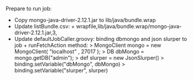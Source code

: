 Prepare to run job:
 - Copy mongo-java-driver-2.12.1.jar to lib/java/bundle.wrap
 - Update listBundle.csv:
		+ wrapfile,lib/java/bundle.wrap/mongo-java-driver-2.12.1.jar,3,
 - Update defaultJobCaller.groovy: binding dbmongo and json slurper to job
		+ runFetchAction method:
			> MongoClient mongo = new MongoClient( "localhost" , 27017 );
  			> DB dbMongo = mongo.getDB("admin");
			> def slurper = new JsonSlurper()
			> binding.setVariable("dbMongo", dbMongo)
			> binding.setVariable("slurper", slurper)
